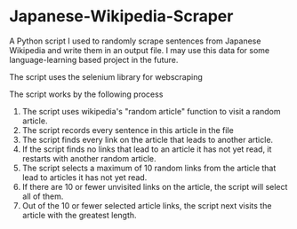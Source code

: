 # Japanese-Wikipedia-Scraper
A Python script I used to randomly scrape sentences from Japanese Wikipedia and write them in an output file. I may use this data for some language-learning based project in the future. 

The script uses the selenium library for webscraping

The script works by the following process

1. The script uses wikipedia's "random article" function to visit a random article.
2. The script records every sentence in this article in the file
3. The script finds every link on the article that leads to another article.
4. If the script finds no links that lead to an article it has not yet read, it restarts with another random article.
5. The script selects a maximum of 10 random links from the article that lead to articles it has not yet read.
6. If there are 10 or fewer unvisited links on the article, the script will select all of them.
7. Out of the 10 or fewer selected article links, the script next visits the article with the greatest length.
